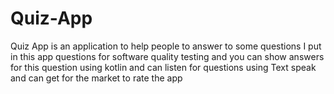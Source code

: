 # Quiz-App


Quiz App is an application to help people to answer to some questions I put in this
app questions for software quality testing and you can show answers for this question using 
kotlin and can listen for questions using Text speak and can get for the market to rate the app
